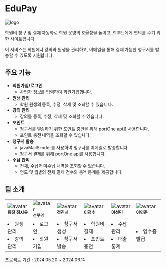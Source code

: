 # EduPay
![logo](https://github.com/qaknc8/edupay-backend/assets/104825451/18aa99c4-3a47-4d3d-915d-67aec6b490dd)

학원비 청구 및 결제 자동화로 학원 운영의 효율성을 높이고, 학부모에게 편의를 주기 위한 사이트입니다.

이 서비스는 학원에서 강의와 원생을 관리하고, 이메일을 통해 결제 가능한 청구서를 발송할 수 있도록 지원합니다.

## 주요 기능
- **회원가입/로그인**
  - 사업자 정보를 입력하여 회원가입합니다.
- **원생 관리** 
  - 학원 원생의 등록, 수정, 삭제 및 조회할 수 있습니다.
- **강의 관리**
  - 강의를 등록, 수정, 삭제 및 조회할 수 있습니다.
- **포인트**
  - 청구서를 발송하기 위한 포인트 충전을 위해 portOne api를 사용합니다.
  - 포인트 충전 내역을 조회할 수 있습니다.
- **청구서 발송**
  - javaMailSender를 사용하여 청구서를 이메일로 발송합니다.
  - 청구서 결제를 위해 portOne api를 사용합니다.
- **수납 관리**
  - 전체, 수납과 미수납 내역을 조회할 수 있습니다.
  - 연도 및 월별의 전체 결제 건수와 총액 통계를 제공합니다.

## 팀 소개
<table>
  <tr> 
    <td><img src="https://api.dicebear.com/9.x/rings/svg?seed=Missy" alt="avatar" /><br /><sub><b>팀장 정지용</b></sub><br /></td>
    <td><img src="https://api.dicebear.com/9.x/rings/svg?seed=Cleo" alt="avatar" /><br /><sub><b>선주영</b></sub><br /></td>      
    <td><img src="https://api.dicebear.com/9.x/rings/svg?seed=Lola" alt="avatar" /><br /><sub><b>정진서</b></sub><br /></td>     
    <td><img src="https://api.dicebear.com/9.x/rings/svg?seed=Jasper" alt="avatar" /><br /><sub><b>이정수</b></sub><br /></td>     
    <td><img src="https://api.dicebear.com/9.x/rings/svg?seed=Abby" alt="avatar" /><br /><sub><b>이성민</b></sub><br /></td>     
    <td><img src="https://api.dicebear.com/9.x/rings/svg?seed=Garfield" alt="avatar" /><br /><sub><b>이영준</b></sub><br /></td>     
  </tr>
  <tr>  
    <td>
        <li>원생 관리</li>
        <li>강의 관리</li>
    </td>  
    <td>
        <li>로그인</li>
        <li>회원가입</li>
    </td>
    <td>
        <li>청구서 생성</li>
        <li>청구서 발송</li>
    </td>
    <td>
        <li>학원비 결제</li>
        <li>포인트 충전</li>
    </td>
    <td>
        <li>수납 관리</li>
        <li>매출 통계</li>
    </td>
    <td>
        <li>영수증 발급</li>
    </td>
  </tr>
</table>
프로젝트 기간 : 2024.05.20 ~ 2024.06.14
